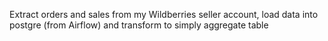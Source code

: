 Extract orders and sales from my Wildberries seller account, load data into postgre (from Airflow) and transform to simply aggregate table
